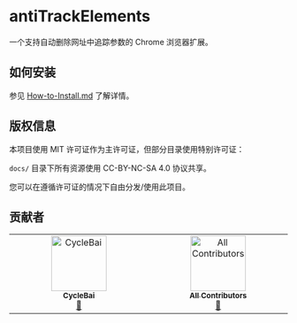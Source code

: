 # antiTrackElements

一个支持自动删除网址中追踪参数的 Chrome 浏览器扩展。

## 如何安装

参见 [How-to-Install.md](docs/How-to-Install.md) 了解详情。

## 版权信息

本项目使用 MIT 许可证作为主许可证，但部分目录使用特别许可证：

`docs/` 目录下所有资源使用 CC-BY-NC-SA 4.0 协议共享。

您可以在遵循许可证的情况下自由分发/使用此项目。

## 贡献者

<!-- ALL-CONTRIBUTORS-LIST:START - Do not remove or modify this section -->
<!-- prettier-ignore-start -->
<!-- markdownlint-disable -->
<table>
  <tbody>
    <tr>
      <td align="center" valign="top" width="14.28%"><a href="https://github.com/CycleBai"><img src="https://avatars.githubusercontent.com/u/168964798?v=4?s=100" width="100px;" alt="CycleBai"/><br /><sub><b>CycleBai</b></sub></a><br /><a href="#maintenance-CycleBai" title="Maintenance">🚧</a></td>
      <td align="center" valign="top" width="14.28%"><a href="https://allcontributors.org"><img src="https://avatars.githubusercontent.com/u/46410174?v=4?s=100" width="100px;" alt="All Contributors"/><br /><sub><b>All Contributors</b></sub></a><br /><a href="#doc-all-contributors" title="Documentation">📖</a></td>
    </tr>
  </tbody>
</table>

<!-- markdownlint-restore -->
<!-- prettier-ignore-end -->

<!-- ALL-CONTRIBUTORS-LIST:END -->